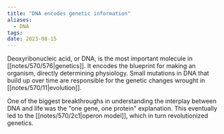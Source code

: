 ```yaml
---
title: "DNA encodes genetic information"
aliases:
  - DNA
tags:
date: 2023-08-15
---
```


Deoxyribonucleic acid, or DNA, is the most important molecule in [[notes/570/576|genetics]]. It encodes the blueprint for making an organism, directly determining physiology. Small mutations in DNA that build up over time are responsible for the genetic changes wrought in [[notes/570/11|evolution]].

One of the biggest breakthroughs in understanding the interplay between DNA and life was the "one gene, one protein" explanation. This eventually led to the [[notes/570/2c1|operon model]], which in turn revolutionized genetics. 